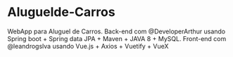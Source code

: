 # Aluguelde-Carros
WebApp para Aluguel de Carros. Back-end com @DeveloperArthur usando Spring boot + Spring data JPA + Maven + JAVA 8 + MySQL. Front-end com @leandrogslva usando Vue.js + Axios + Vuetify + VueX
